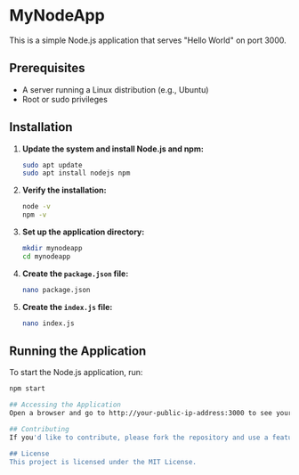 # MyNodeApp

This is a simple Node.js application that serves "Hello World" on port 3000.

## Prerequisites

- A server running a Linux distribution (e.g., Ubuntu)
- Root or sudo privileges

## Installation

1. **Update the system and install Node.js and npm:**
    ```bash
    sudo apt update
    sudo apt install nodejs npm
    ```

2. **Verify the installation:**
    ```bash
    node -v
    npm -v
    ```

3. **Set up the application directory:**
    ```bash
    mkdir mynodeapp
    cd mynodeapp
    ```

4. **Create the `package.json` file:**
    ```bash
    nano package.json
    
5. **Create the `index.js` file:**
    ```bash
    nano index.js

## Running the Application

To start the Node.js application, run:
```bash
npm start

## Accessing the Application
Open a browser and go to http://your-public-ip-address:3000 to see your Node.jsapp running.

## Contributing
If you'd like to contribute, please fork the repository and use a feature branch. Pull requests are warmly welcome.

## License
This project is licensed under the MIT License.
